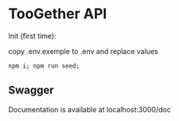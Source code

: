 # TooGether API

Init (first time):

copy .env.exemple to .env and replace values

```
npm i; npm run seed;
```

## Swagger

Documentation is available at localhost:3000/doc
